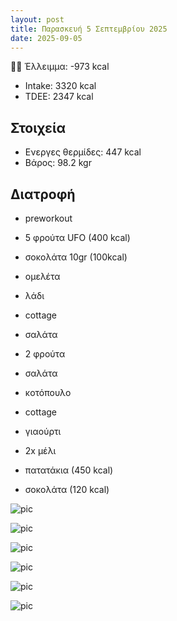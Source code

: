 ```yaml
---
layout: post
title: Παρασκευή 5 Σεπτεμβρίου 2025
date: 2025-09-05
---
```


👎🏻 Έλλειμμα: <span class="red">-973 kcal</span>

- Intake: 3320 kcal  
- ΤDEE: 2347 kcal  

## Στοιχεία

- Ενεργες θερμίδες: 447 kcal
- Βάρος: 98.2 kgr


## Διατροφή

- preworkout
- 5 φρούτα UFO (400 kcal)
- σοκολάτα 10gr (100kcal)

- ομελέτα
- λάδι
- cottage
- σαλάτα

- 2 φρούτα

- σαλάτα
- κοτόπουλο
- cottage
- γιαούρτι
- 2x μέλι
- πατατάκια (450 kcal)
- σοκολάτα (120 kcal) 




![pic](/pics/2025-09-05/preworkout.gif)<br>

![pic](/pics/2025-09-05/kol-1.jpg)<br>

![pic](/pics/2025-09-05/kol-2.jpg)<br>

![pic](/pics/2025-09-05/chicken.gif)<br>

![pic](/pics/2025-09-05/sag.gif)<br>

![pic](/pics/2025-09-05/cart.jpg)<br>

